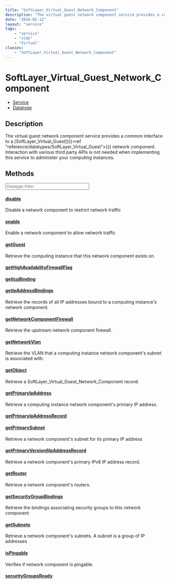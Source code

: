 ```yaml
---
title: "SoftLayer_Virtual_Guest_Network_Component"
description: "The virtual guest network component service provides a common interface to a [SoftLayer_Virtual_Guest]({{<ref 'reference... "
date: "2018-02-12"
layout: "service"
tags:
    - "service"
    - "sldn"
    - "Virtual"
classes:
    - "SoftLayer_Virtual_Guest_Network_Component"
---
```

# SoftLayer_Virtual_Guest_Network_Component
<div id='service-datatype'>
    <ul id='sldn-reference-tabs'>
    <li id='service'> <a href='/reference/services/SoftLayer_Virtual_Guest_Network_Component' >Service</a></li>    <li id='datatype'> <a href='/reference/datatypes/SoftLayer_Virtual_Guest_Network_Component' >Datatype</a></li>
    </ul>
</div>

## Description
The virtual guest network component service provides a common interface to a [SoftLayer_Virtual_Guest]({{<ref "reference/datatypes/SoftLayer_Virtual_Guest">}}) network component. Interaction with various third party APIs is not needed when implementing this service to administer your computing instances. 



        
<div id="properties" class="content service-content">

## Methods

<div class="view-filters">
    <div class="clearfix">
        <div class="search-input-box">
            <input placeholder="Datatype Filter" onkeyup="titleSearch(inputId='edit-combine', divId='method-div', elementClass='method-row')" 
                type="text" id="edit-combine" value="" size="30" maxlength="128" class="form-text">
        </div>
    </div>
</div>

#### [disable](/reference/services/SoftLayer_Virtual_Guest_Network_Component/disable)
Disable a network component to restrict network traffic

#### [enable](/reference/services/SoftLayer_Virtual_Guest_Network_Component/enable)
Enable a network component to allow network traffic

#### [getGuest](/reference/services/SoftLayer_Virtual_Guest_Network_Component/getGuest)
Retrieve the computing instance that this network component exists on.

#### [getHighAvailabilityFirewallFlag](/reference/services/SoftLayer_Virtual_Guest_Network_Component/getHighAvailabilityFirewallFlag)


#### [getIcpBinding](/reference/services/SoftLayer_Virtual_Guest_Network_Component/getIcpBinding)


#### [getIpAddressBindings](/reference/services/SoftLayer_Virtual_Guest_Network_Component/getIpAddressBindings)
Retrieve the records of all IP addresses bound to a computing instance's network component.

#### [getNetworkComponentFirewall](/reference/services/SoftLayer_Virtual_Guest_Network_Component/getNetworkComponentFirewall)
Retrieve the upstream network component firewall.

#### [getNetworkVlan](/reference/services/SoftLayer_Virtual_Guest_Network_Component/getNetworkVlan)
Retrieve the VLAN that a computing instance network component's subnet is associated with.

#### [getObject](/reference/services/SoftLayer_Virtual_Guest_Network_Component/getObject)
Retrieve a SoftLayer_Virtual_Guest_Network_Component record.

#### [getPrimaryIpAddress](/reference/services/SoftLayer_Virtual_Guest_Network_Component/getPrimaryIpAddress)
Retrieve a computing instance network component's primary IP address.

#### [getPrimaryIpAddressRecord](/reference/services/SoftLayer_Virtual_Guest_Network_Component/getPrimaryIpAddressRecord)


#### [getPrimarySubnet](/reference/services/SoftLayer_Virtual_Guest_Network_Component/getPrimarySubnet)
Retrieve a network component's subnet for its primary IP address

#### [getPrimaryVersion6IpAddressRecord](/reference/services/SoftLayer_Virtual_Guest_Network_Component/getPrimaryVersion6IpAddressRecord)
Retrieve a network component's primary IPv6 IP address record.

#### [getRouter](/reference/services/SoftLayer_Virtual_Guest_Network_Component/getRouter)
Retrieve a network component's routers.

#### [getSecurityGroupBindings](/reference/services/SoftLayer_Virtual_Guest_Network_Component/getSecurityGroupBindings)
Retrieve the bindings associating security groups to this network component

#### [getSubnets](/reference/services/SoftLayer_Virtual_Guest_Network_Component/getSubnets)
Retrieve a network component's subnets. A subnet is a group of IP addresses

#### [isPingable](/reference/services/SoftLayer_Virtual_Guest_Network_Component/isPingable)
Verifies if network component is pingable.

#### [securityGroupsReady](/reference/services/SoftLayer_Virtual_Guest_Network_Component/securityGroupsReady)


</div>


